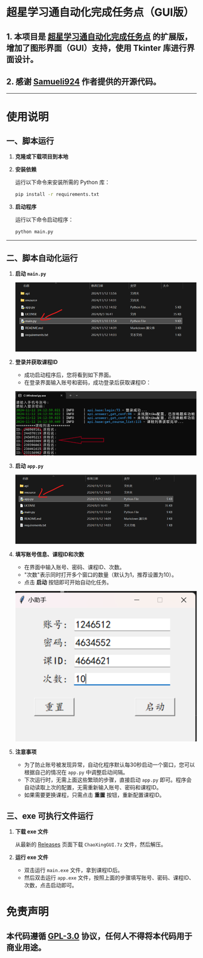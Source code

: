 # 超星学习通自动化完成任务点（GUI版）

## 1. 本项目是 [超星学习通自动化完成任务点](https://github.com/Samueli924/chaoxing) 的扩展版，增加了图形界面（GUI）支持，使用 Tkinter 库进行界面设计。
## 2. 感谢 [Samueli924](https://github.com/Samueli924) 作者提供的开源代码。

---

# 使用说明

## 一、脚本运行

1. **克隆或下载项目到本地**
   
2. **安装依赖**

   运行以下命令来安装所需的 Python 库：

   ```bash
   pip install -r requirements.txt
   ```

3. **启动程序**

   运行以下命令启动程序：

   ```bash
   python main.py
   ```

---

## 二、脚本自动化运行

1. **启动 `main.py`**

   ![启动界面](./docs/image1.png)

1. **登录并获取课程ID**

   - 成功启动程序后，您将看到如下界面。
   - 在登录界面输入账号和密码，成功登录后获取课程ID：
  
   ![登录界面](./docs/image2.png)

2. **启动 `app.py`**

   ![配置界面](./docs/image3.png)

3. **填写账号信息、课程ID和次数**

   - 在界面中输入账号、密码、课程ID、次数。
   - "次数"表示同时打开多个窗口的数量（默认为1，推荐设置为10）。
   - 点击 **启动** 按钮即可开始自动化任务。
  
   ![设置界面](./docs/image4.png)

4. **注意事项**

   - 为了防止账号被发现异常，自动化程序默认每30秒启动一个窗口，您可以根据自己的情况在 `app.py` 中调整启动间隔。
   - 下次运行时，无需上面这些繁琐的步骤，直接启动 `app.py` 即可。程序会自动读取上次的配置，无需重新输入账号、密码和课程ID。
   - 如果需要更换课程，只需点击 **重置** 按钮，重新配置课程ID。


## 三、exe 可执行文件运行

1. **下载 exe 文件**

   从最新的 [Releases](https://github.com/cxfjh/ChaoXingGUI/releases) 页面下载 `ChaoXingGUI.7z` 文件，然后解压。

2. **运行 exe 文件**

   - 双击运行 `main.exe` 文件，拿到课程ID后。
   - 然后双击运行 `app.exe` 文件，按照上面的步骤填写账号、密码、课程ID、次数，点击启动即可。


# 免责声明
## 本代码遵循 [GPL-3.0](https://www.gnu.org/licenses/gpl-3.0.html) 协议，任何人不得将本代码用于商业用途。


